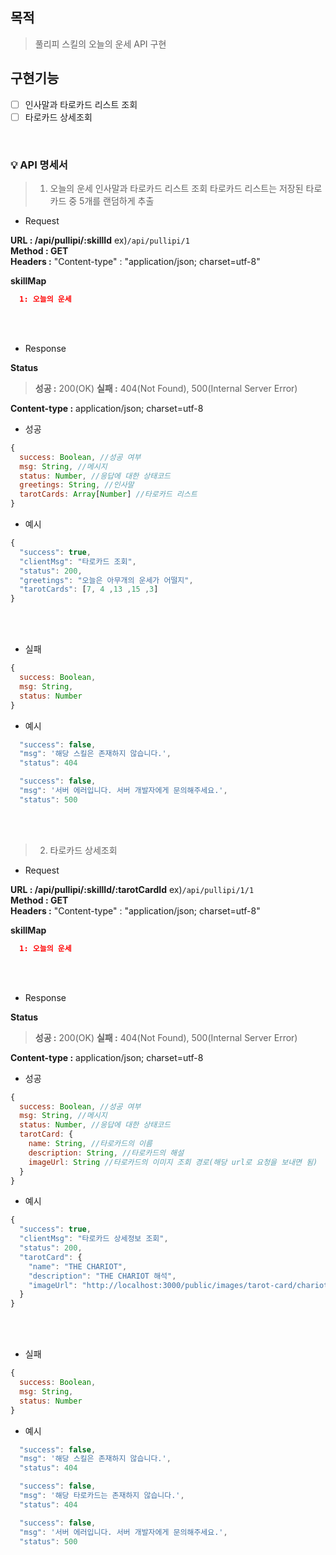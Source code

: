 ## 목적

> 풀리피 스킬의 오늘의 운세 API 구현

## 구현기능

- [ ] 인사말과 타로카드 리스트 조회
- [ ] 타로카드 상세조회

<br>

### 💡 API 명세서

> 1. 오늘의 운세 인사말과 타로카드 리스트 조회
>    타로카드 리스트는 저장된 타로카드 중 5개를 랜덤하게 추출

- Request

**URL : /api/pullipi/:skillId** ex)`/api/pullipi/1`<br>
**Method : GET** <br>
**Headers :** "Content-type" : "application/json; charset=utf-8"

**skillMap**

```json
  1: 오늘의 운세
```

<br>
<br>

- Response

**Status**

> **성공 :** 200(OK)
> **실패 :** 404(Not Found), 500(Internal Server Error)

**Content-type :** application/json; charset=utf-8

- 성공

```js
{
  success: Boolean, //성공 여부
  msg: String, //메시지
  status: Number, //응답에 대한 상태코드
  greetings: String, //인사말
  tarotCards: Array[Number] //타로카드 리스트
}
```

- 예시

```js
{
  "success": true,
  "clientMsg": "타로카드 조회",
  "status": 200,
  "greetings": "오늘은 아무개의 운세가 어떨지",
  "tarotCards": [7, 4 ,13 ,15 ,3]
}
```

<br>
<br>

- 실패

```js
{
  success: Boolean,
  msg: String,
  status: Number
}
```

- 예시

```js (존재하지 않는 스킬 번호로 요청 할 경우)
  "success": false,
  "msg": '해당 스킬은 존재하지 않습니다.',
  "status": 404
```

```js (예상하지 못한 오류로 서버에러가 난 경우)
  "success": false,
  "msg": '서버 에러입니다. 서버 개발자에게 문의해주세요.',
  "status": 500
```

<br>
<br>

> 2. 타로카드 상세조회

- Request

**URL : /api/pullipi/:skillId/:tarotCardId** ex)`/api/pullipi/1/1`<br>
**Method : GET** <br>
**Headers :** "Content-type" : "application/json; charset=utf-8"

**skillMap**

```json
  1: 오늘의 운세
```

<br>
<br>

- Response

**Status**

> **성공 :** 200(OK)
> **실패 :** 404(Not Found), 500(Internal Server Error)

**Content-type :** application/json; charset=utf-8

- 성공

```js
{
  success: Boolean, //성공 여부
  msg: String, //메시지
  status: Number, //응답에 대한 상태코드
  tarotCard: {
    name: String, //타로카드의 이름
    description: String, //타로카드의 해설
    imageUrl: String //타로카드의 이미지 조회 경로(해당 url로 요청을 보내면 됨)
  }
}
```

- 예시

```js
{
  "success": true,
  "clientMsg": "타로카드 상세정보 조회",
  "status": 200,
  "tarotCard": {
    "name": "THE CHARIOT",
    "description": "THE CHARIOT 해석",
    "imageUrl": "http://localhost:3000/public/images/tarot-card/chariot-6016921__340.jpg"
  }
}
```

<br>
<br>

- 실패

```js
{
  success: Boolean,
  msg: String,
  status: Number
}
```

- 예시

```js (존재하지 않는 스킬 번호로 요청 할 경우)
  "success": false,
  "msg": '해당 스킬은 존재하지 않습니다.',
  "status": 404
```

```js (존재하지 않는 타로카드 번호로 요청 할 경우)
  "success": false,
  "msg": '해당 타로카드는 존재하지 않습니다.',
  "status": 404
```

```js (예상하지 못한 오류로 서버에러가 난 경우)
  "success": false,
  "msg": '서버 에러입니다. 서버 개발자에게 문의해주세요.',
  "status": 500
```

<br>
<br>
